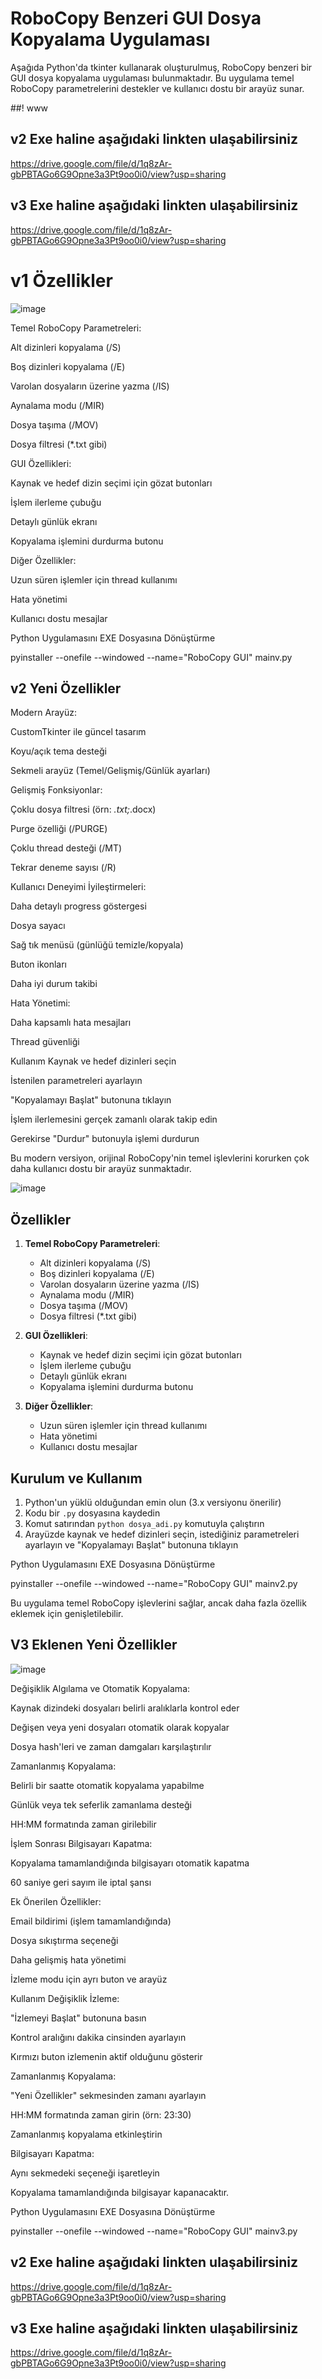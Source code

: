 # RoboCopy Benzeri GUI Dosya Kopyalama Uygulaması

Aşağıda Python'da tkinter kullanarak oluşturulmuş, RoboCopy benzeri bir GUI dosya kopyalama uygulaması bulunmaktadır. Bu uygulama temel RoboCopy parametrelerini destekler ve kullanıcı dostu bir arayüz sunar.

##! www

## v2 Exe haline aşağıdaki linkten ulaşabilirsiniz
https://drive.google.com/file/d/1q8zAr-gbPBTAGo6G9Opne3a3Pt9oo0i0/view?usp=sharing
## v3 Exe haline aşağıdaki linkten ulaşabilirsiniz
https://drive.google.com/file/d/1q8zAr-gbPBTAGo6G9Opne3a3Pt9oo0i0/view?usp=sharing

# v1 Özellikler

![image](https://github.com/user-attachments/assets/608d07ca-99ef-4b59-94ca-68c100584490)

Temel RoboCopy Parametreleri:

Alt dizinleri kopyalama (/S)

Boş dizinleri kopyalama (/E)

Varolan dosyaların üzerine yazma (/IS)

Aynalama modu (/MIR)

Dosya taşıma (/MOV)

Dosya filtresi (*.txt gibi)

GUI Özellikleri:

Kaynak ve hedef dizin seçimi için gözat butonları

İşlem ilerleme çubuğu

Detaylı günlük ekranı

Kopyalama işlemini durdurma butonu

Diğer Özellikler:

Uzun süren işlemler için thread kullanımı

Hata yönetimi

Kullanıcı dostu mesajlar

Python Uygulamasını EXE Dosyasına Dönüştürme

pyinstaller --onefile --windowed --name="RoboCopy GUI" mainv.py

## v2 Yeni Özellikler
Modern Arayüz:

CustomTkinter ile güncel tasarım

Koyu/açık tema desteği

Sekmeli arayüz (Temel/Gelişmiş/Günlük ayarları)

Gelişmiş Fonksiyonlar:

Çoklu dosya filtresi (örn: *.txt;*.docx)

Purge özelliği (/PURGE)

Çoklu thread desteği (/MT)

Tekrar deneme sayısı (/R)

Kullanıcı Deneyimi İyileştirmeleri:

Daha detaylı progress göstergesi

Dosya sayacı

Sağ tık menüsü (günlüğü temizle/kopyala)

Buton ikonları

Daha iyi durum takibi

Hata Yönetimi:

Daha kapsamlı hata mesajları

Thread güvenliği

Kullanım
Kaynak ve hedef dizinleri seçin

İstenilen parametreleri ayarlayın

"Kopyalamayı Başlat" butonuna tıklayın

İşlem ilerlemesini gerçek zamanlı olarak takip edin

Gerekirse "Durdur" butonuyla işlemi durdurun

Bu modern versiyon, orijinal RoboCopy'nin temel işlevlerini korurken çok daha kullanıcı dostu bir arayüz sunmaktadır.

![image](https://github.com/user-attachments/assets/df35bc0d-1ad7-4090-bd42-d32ca28ab4f8)


## Özellikler

1. **Temel RoboCopy Parametreleri**:
   - Alt dizinleri kopyalama (/S)
   - Boş dizinleri kopyalama (/E)
   - Varolan dosyaların üzerine yazma (/IS)
   - Aynalama modu (/MIR)
   - Dosya taşıma (/MOV)
   - Dosya filtresi (*.txt gibi)

2. **GUI Özellikleri**:
   - Kaynak ve hedef dizin seçimi için gözat butonları
   - İşlem ilerleme çubuğu
   - Detaylı günlük ekranı
   - Kopyalama işlemini durdurma butonu

3. **Diğer Özellikler**:
   - Uzun süren işlemler için thread kullanımı
   - Hata yönetimi
   - Kullanıcı dostu mesajlar

## Kurulum ve Kullanım

1. Python'un yüklü olduğundan emin olun (3.x versiyonu önerilir)
2. Kodu bir `.py` dosyasına kaydedin
3. Komut satırından `python dosya_adi.py` komutuyla çalıştırın
4. Arayüzde kaynak ve hedef dizinleri seçin, istediğiniz parametreleri ayarlayın ve "Kopyalamayı Başlat" butonuna tıklayın

Python Uygulamasını EXE Dosyasına Dönüştürme

pyinstaller --onefile --windowed --name="RoboCopy GUI" mainv2.py

Bu uygulama temel RoboCopy işlevlerini sağlar, ancak daha fazla özellik eklemek için genişletilebilir.


## V3 Eklenen Yeni Özellikler
![image](https://github.com/user-attachments/assets/1dfbc3df-8311-484d-9719-f39301deb7b3)

Değişiklik Algılama ve Otomatik Kopyalama:

Kaynak dizindeki dosyaları belirli aralıklarla kontrol eder

Değişen veya yeni dosyaları otomatik olarak kopyalar

Dosya hash'leri ve zaman damgaları karşılaştırılır

Zamanlanmış Kopyalama:

Belirli bir saatte otomatik kopyalama yapabilme

Günlük veya tek seferlik zamanlama desteği

HH:MM formatında zaman girilebilir

İşlem Sonrası Bilgisayarı Kapatma:

Kopyalama tamamlandığında bilgisayarı otomatik kapatma

60 saniye geri sayım ile iptal şansı

Ek Önerilen Özellikler:

Email bildirimi (işlem tamamlandığında)

Dosya sıkıştırma seçeneği

Daha gelişmiş hata yönetimi

İzleme modu için ayrı buton ve arayüz

Kullanım
Değişiklik İzleme:

"İzlemeyi Başlat" butonuna basın

Kontrol aralığını dakika cinsinden ayarlayın

Kırmızı buton izlemenin aktif olduğunu gösterir

Zamanlanmış Kopyalama:

"Yeni Özellikler" sekmesinden zamanı ayarlayın

HH:MM formatında zaman girin (örn: 23:30)

Zamanlanmış kopyalama etkinleştirin

Bilgisayarı Kapatma:

Aynı sekmedeki seçeneği işaretleyin

Kopyalama tamamlandığında bilgisayar kapanacaktır.

Python Uygulamasını EXE Dosyasına Dönüştürme

pyinstaller --onefile --windowed --name="RoboCopy GUI" mainv3.py

## v2 Exe haline aşağıdaki linkten ulaşabilirsiniz

https://drive.google.com/file/d/1q8zAr-gbPBTAGo6G9Opne3a3Pt9oo0i0/view?usp=sharing

## v3 Exe haline aşağıdaki linkten ulaşabilirsiniz

https://drive.google.com/file/d/1q8zAr-gbPBTAGo6G9Opne3a3Pt9oo0i0/view?usp=sharing
